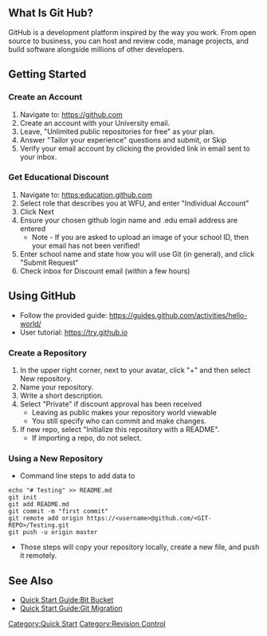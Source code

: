 ## What Is Git Hub?

GitHub is a development platform inspired by the way you work. From open
source to business, you can host and review code, manage projects, and
build software alongside millions of other developers.

## Getting Started

### Create an Account

1.  Navigate to: <https://github.com>
2.  Create an account with your University email.
3.  Leave, "Unlimited public repositories for free" as your plan.
4.  Answer "Tailor your experience" questions and submit, or Skip
5.  Verify your email account by clicking the provided link in email
    sent to your inbox.

### Get Educational Discount

1.  Navigate to: <https:education.github.com>
2.  Select role that describes you at WFU, and enter "Individual
    Account"
3.  Click Next
4.  Ensure your chosen github login name and .edu email address are
    entered
      - Note - If you are asked to upload an image of your school ID,
        then your email has not been verified\!
5.  Enter school name and state how you will use Git (in general), and
    click "Submit Request"
6.  Check inbox for Discount email (within a few hours)

## Using GitHub

  - Follow the provided guide:
    <https://guides.github.com/activities/hello-world/>
  - User tutorial: <https://try.github.io>

### Create a Repository

1.  In the upper right corner, next to your avatar, click "+" and then
    select New repository.
2.  Name your repository.
3.  Write a short description.
4.  Select "Private" if discount approval has been received
      - Leaving as public makes your repository world viewable
      - You still specify who can commit and make changes.
5.  If new repo, select "Initialize this repository with a README".
      - If importing a repo, do not select.

### Using a New Repository

  - Command line steps to add data to

<!-- end list -->

    echo "# Testing" >> README.md
    git init
    git add README.md
    git commit -m "first commit"
    git remote add origin https://<username>@github.com/<GIT-REPO>/Testing.git
    git push -u origin master

  - Those steps will copy your repository locally, create a new file,
    and push it remotely.

## See Also

  - [Quick Start Guide:Bit
    Bucket](Quick_Start_Guide:Bit_Bucket "wikilink")
  - [Quick Start Guide:Git
    Migration](Quick_Start_Guide:Git_Migration "wikilink")

[Category:Quick Start](Category:Quick_Start "wikilink")
[Category:Revision Control](Category:Revision_Control "wikilink")
